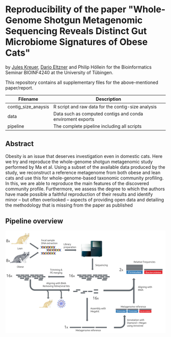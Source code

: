 # Reproducibility of the paper "Whole-Genome Shotgun Metagenomic Sequencing Reveals Distinct Gut Microbiome Signatures of Obese Cats"
by [Jules Kreuer](https://juleskreuer.eu), [Dario Eltzner](https://github.com/Schmoho) and Philip Höllein for the Bioinformatics Seminar BIOINF4240 at the University of Tübingen.


This repository contains all supplementary files for the above-mentioned paper/report.

| Filename | Description |
| -------- | ----------  |
| contig_size_anaysis |  R script and raw data for the contig-size analysis |
| data | Data such as computed contigs and conda enviroment exports |
| pipeline | The complete pipeline including all scripts | 

## Abstract
Obesity is an issue that deserves investigation even in domestic cats. Here we try and reproduce the whole-genome shotgun metagenomic study performed by Ma et al. Using a subset of the available data produced by the study, we reconstruct a reference metagenome from both obese and lean cats and use this for whole-genome-based taxonomic community profiling. In this, we are able to reproduce the main features of the discovered community profile. Furthermore, we assess the degree to which the authors have made possible a faithful reproduction of their results and identify minor – but often overlooked – aspects of providing open data and detailing the methodology that is missing from the paper as published

## Pipeline overview
![Pipeline overview](pipeline/pipeline_overview.png)